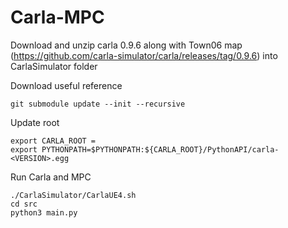 # Carla-MPC
Download and unzip carla 0.9.6 along with Town06 map (https://github.com/carla-simulator/carla/releases/tag/0.9.6) into CarlaSimulator folder

Download useful reference
```
git submodule update --init --recursive
```

Update root
```
export CARLA_ROOT = 
export PYTHONPATH=$PYTHONPATH:${CARLA_ROOT}/PythonAPI/carla-<VERSION>.egg
```

Run Carla and MPC
```
./CarlaSimulator/CarlaUE4.sh
cd src
python3 main.py
```
